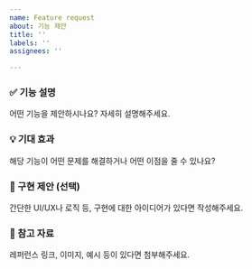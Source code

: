 ```yaml
---
name: Feature request
about: 기능 제안
title: ''
labels: ''
assignees: ''

---
```


### ✅ 기능 설명
어떤 기능을 제안하시나요? 자세히 설명해주세요.

### 💡 기대 효과
해당 기능이 어떤 문제를 해결하거나 어떤 이점을 줄 수 있나요?

### 📌 구현 제안 (선택)
간단한 UI/UX나 로직 등, 구현에 대한 아이디어가 있다면 작성해주세요.

### 📝 참고 자료
레퍼런스 링크, 이미지, 예시 등이 있다면 첨부해주세요.
